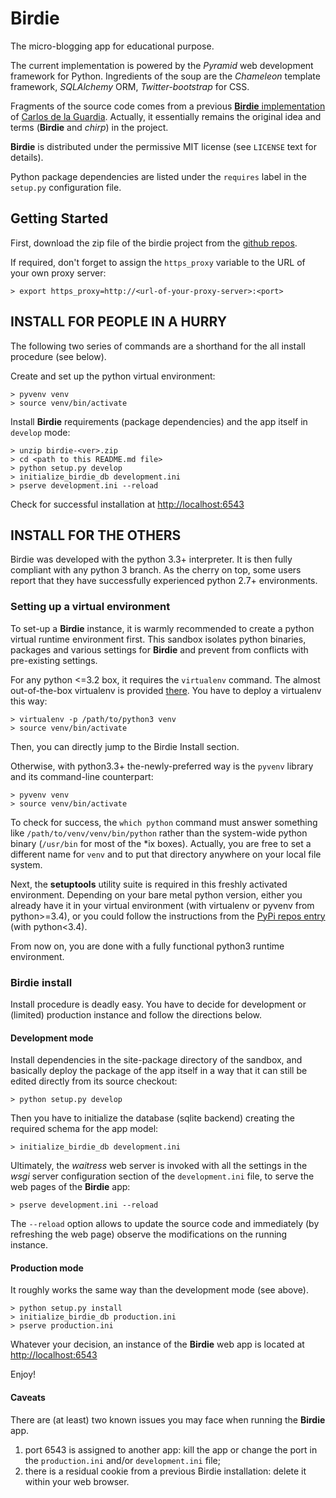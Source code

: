 Birdie
==================

The micro-blogging app for educational purpose.

The current implementation is powered by the *Pyramid* web development framework for Python.
Ingredients of the soup are the *Chameleon* template framework, *SQLAlchemy* ORM, *Twitter-bootstrap* for CSS.

Fragments of the source code comes from a previous [**Birdie** implementation](https://github.com/cguardia/Pyramid-Tutorial/tree/master/src/stage3) of [Carlos de la Guardia](https://github.com/cguardia/). Actually, it essentially remains the original idea and terms (**Birdie** and *chirp*) in the project.

**Birdie** is distributed under the permissive MIT license (see `LICENSE` text for details).

Python package dependencies are listed under the `requires` label in the `setup.py` configuration file.


Getting Started
---------------

First, download the zip file of the birdie project from the [github repos](https://github.com/gr-/birdie).

If required, don't forget to assign the `https_proxy` variable to the URL of your own proxy server:

    > export https_proxy=http://<url-of-your-proxy-server>:<port>


## INSTALL FOR PEOPLE IN A HURRY

The following two series of commands are a shorthand for the all install procedure (see below). 

Create and set up the python virtual environment:

    > pyvenv venv
	> source venv/bin/activate

Install **Birdie** requirements (package dependencies) and the app itself in `develop` mode:

	> unzip birdie-<ver>.zip
	> cd <path to this README.md file>
	> python setup.py develop
	> initialize_birdie_db development.ini
	> pserve development.ini --reload

Check for successful installation at [http://localhost:6543](http://localhost:6543)

## INSTALL FOR THE OTHERS

Birdie was developed with the python 3.3+ interpreter. It is then fully compliant with any python 3 branch.
As the cherry on top, some users report that they have successfully experienced python 2.7+ environments.


### Setting up a virtual environment

To set-up a **Birdie** instance, it is warmly recommended to create a python virtual runtime environment first. This sandbox
isolates python binaries, packages and various settings for **Birdie** and prevent from conflicts with pre-existing settings.

For any python <=3.2 box, it requires the `virtualenv` command. The almost out-of-the-box virtualenv is provided [there](https://pypi.python.org/pypi/virtualenv). You have to deploy a virtualenv this way:

    > virtualenv -p /path/to/python3 venv
    > source venv/bin/activate

Then, you can directly jump to the Birdie Install section.

Otherwise, with python3.3+ the-newly-preferred way is the `pyvenv` library and its command-line counterpart:

    > pyvenv venv
    > source venv/bin/activate

To check for success, the `which python` command must answer something like `/path/to/venv/venv/bin/python` rather than the
system-wide python binary (`/usr/bin` for most of the *ix boxes). Actually, you are free to set a different name for `venv`
and to put that directory anywhere on your local file system.


Next, the **setuptools** utility suite is required in this freshly activated environment. Depending on your bare metal python version,
either you already have it in your virtual environment (with virtualenv or pyvenv from python>=3.4), or you could follow the
instructions from the [PyPi repos entry](https://pypi.python.org/pypi/setuptools) (with python<3.4).

From now on, you are done with a fully functional python3 runtime environment. 

### Birdie install

Install procedure is deadly easy. You have to decide for development or (limited) production instance and follow the directions below.

#### Development mode

Install dependencies in the site-package directory of the sandbox, and basically deploy the package of the app itself in a way that it can still be edited directly from its source checkout:

    > python setup.py develop

Then you have to initialize the database (sqlite backend) creating the required schema for the app model: 

	> initialize_birdie_db development.ini

Ultimately, the *waitress* web server is invoked with all the settings in the *wsgi* server configuration section of the `development.ini` file, to serve the web pages of the **Birdie** app:  

    > pserve development.ini --reload

The `--reload` option allows to update the source code and immediately (by refreshing the web page) observe the modifications on the running instance.

#### Production mode

It roughly works the same way than the development mode (see above).

    > python setup.py install
	> initialize_birdie_db production.ini
    > pserve production.ini


Whatever your decision, an instance of the **Birdie** web app is located at [http://localhost:6543](http://localhost:6543)

Enjoy!

#### Caveats

There are (at least) two known issues you may face when running the **Birdie** app.
 
 1. port 6543 is assigned to another app: kill the app or change the port in the `production.ini` and/or `development.ini` file;
 2. there is a residual cookie from a previous Birdie installation: delete it within your web browser.  











